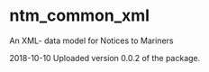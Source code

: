 # ntm_common_xml
An XML- data model for Notices to Mariners

2018-10-10
  Uploaded version 0.0.2 of the package.

